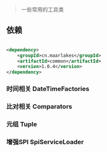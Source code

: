 > 一些常用的工具类

## 依赖

```xml

<dependency>
    <groupId>cn.maarlakes</groupId>
    <artifactId>common</artifactId>
    <version>1.0.4</version>
</dependency>
```

### 时间相关 DateTimeFactories

### 比对相关 Comparators

### 元组 Tuple

### 增强SPI SpiServiceLoader